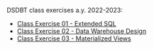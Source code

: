 DSDBT class exercises a.y. 2022-2023:
* [Class Exercise 01 - Extended SQL](esercitazione_01)
* [Class Exercise 02 - Data Warehouse Design](esercitazione_02)
* [Class Exercise 03 - Materialized Views](esercitazione_03)